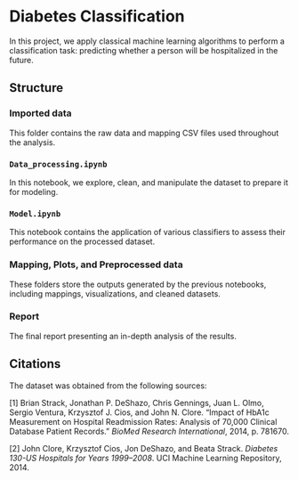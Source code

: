 # Diabetes Classification

In this project, we apply classical machine learning algorithms to perform a classification task: predicting whether a person will be hospitalized in the future.

## Structure

### Imported data

This folder contains the raw data and mapping CSV files used throughout the analysis.

### `Data_processing.ipynb`

In this notebook, we explore, clean, and manipulate the dataset to prepare it for modeling.

### `Model.ipynb`

This notebook contains the application of various classifiers to assess their performance on the processed dataset.

### Mapping, Plots, and Preprocessed data

These folders store the outputs generated by the previous notebooks, including mappings, visualizations, and cleaned datasets.

### Report

The final report presenting an in-depth analysis of the results.

## Citations

The dataset was obtained from the following sources:

[1] Brian Strack, Jonathan P. DeShazo, Chris Gennings, Juan L. Olmo, Sergio Ventura, Krzysztof J. Cios, and John N. Clore. “Impact of HbA1c Measurement on Hospital Readmission Rates: Analysis of 70,000 Clinical Database Patient Records.” *BioMed Research International*, 2014, p. 781670.

[2] John Clore, Krzysztof Cios, Jon DeShazo, and Beata Strack. *Diabetes 130-US Hospitals for Years 1999–2008*. UCI Machine Learning Repository, 2014.
